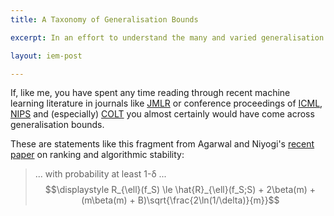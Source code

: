 ```yaml
---
title: A Taxonomy of Generalisation Bounds

excerpt: In an effort to understand the many and varied generalisation bounds in statistical learning theory I have compiled a taxonomy of them.

layout: iem-post

---
```


If, like me, you have spent any time reading through recent machine learning literature in journals like [JMLR][] or conference proceedings of [ICML][], [NIPS][] and (especially) [COLT][] you almost certainly would have come across generalisation bounds. 

These are statements like this fragment from Agarwal and Niyogi's [recent paper][an2009] on ranking and algorithmic stability: 

> ... with probability at least 1-δ ...
> $$\displaystyle R_{\ell}(f_S) \le \hat{R}_{\ell}(f_S;S) + 2\beta(m) + (m\beta(m)  + B)\sqrt{\frac{2\ln(1/\delta)}{m}}$$

[jmlr]: http://jmlr.csail.mit.edu/
[nips]: http://nips.cc
[colt]: http://learningtheory.org
[icml]: http://machinelearning.org/icml_past.html
[an2009]: http://jmlr.csail.mit.edu/papers/v10/agarwal09a.html


